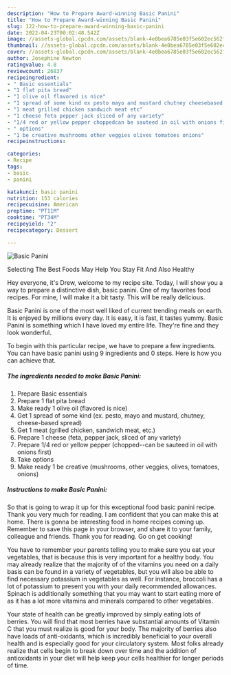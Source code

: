 ```yaml
---
description: "How to Prepare Award-winning Basic Panini"
title: "How to Prepare Award-winning Basic Panini"
slug: 122-how-to-prepare-award-winning-basic-panini
date: 2022-04-23T00:02:48.542Z
image: //assets-global.cpcdn.com/assets/blank-4e0bea6785e03f5e602ec562f230caae08da540cada707380b4fe1bbebba43da.png
thumbnail: //assets-global.cpcdn.com/assets/blank-4e0bea6785e03f5e602ec562f230caae08da540cada707380b4fe1bbebba43da.png
cover: //assets-global.cpcdn.com/assets/blank-4e0bea6785e03f5e602ec562f230caae08da540cada707380b4fe1bbebba43da.png
author: Josephine Newton
ratingvalue: 4.8
reviewcount: 26837
recipeingredient:
- " Basic essentials"
- "1 flat pita bread"
- "1 olive oil flavored is nice"
- "1 spread of some kind ex pesto mayo and mustard chutney cheesebased spread"
- "1 meat grilled chicken sandwich meat etc"
- "1 cheese feta pepper jack sliced of any variety"
- "1/4 red or yellow pepper choppedcan be sauteed in oil with onions first"
- " options"
- "1 be creative mushrooms other veggies olives tomatoes onions"
recipeinstructions:

categories:
- Recipe
tags:
- basic
- panini

katakunci: basic panini 
nutrition: 153 calories
recipecuisine: American
preptime: "PT11M"
cooktime: "PT34M"
recipeyield: "2"
recipecategory: Dessert

---
```



![Basic Panini](//assets-global.cpcdn.com/assets/blank-4e0bea6785e03f5e602ec562f230caae08da540cada707380b4fe1bbebba43da.png)

Selecting The Best Foods May Help You Stay Fit And Also Healthy

Hey everyone, it's Drew, welcome to my recipe site. Today, I will show you a way to prepare a distinctive dish, basic panini. One of my favorites food recipes. For mine, I will make it a bit tasty. This will be really delicious.



Basic Panini is one of the most well liked of current trending meals on earth. It is enjoyed by millions every day. It is easy, it is fast, it tastes yummy. Basic Panini is something which I have loved my entire life. They're fine and they look wonderful.


To begin with this particular recipe, we have to prepare a few ingredients. You can have basic panini using 9 ingredients and 0 steps. Here is how you can achieve that.

<!--inarticleads1-->

##### The ingredients needed to make Basic Panini:

1. Prepare  Basic essentials
1. Prepare 1 flat pita bread
1. Make ready 1 olive oil (flavored is nice)
1. Get 1 spread of some kind (ex. pesto, mayo and mustard, chutney, cheese-based spread)
1. Get 1 meat (grilled chicken, sandwich meat, etc.)
1. Prepare 1 cheese (feta, pepper jack, sliced of any variety)
1. Prepare 1/4 red or yellow pepper (chopped--can be sauteed in oil with onions first)
1. Take  options
1. Make ready 1 be creative (mushrooms, other veggies, olives, tomatoes, onions)




<!--inarticleads2-->

##### Instructions to make Basic Panini:





So that is going to wrap it up for this exceptional food basic panini recipe. Thank you very much for reading. I am confident that you can make this at home. There is gonna be interesting food in home recipes coming up. Remember to save this page in your browser, and share it to your family, colleague and friends. Thank you for reading. Go on get cooking!

You have to remember your parents telling you to make sure you eat your vegetables, that is because this is very important for a healthy body. You may already realize that the majority of of the vitamins you need on a daily basis can be found in a variety of vegetables, but you will also be able to find necessary potassium in vegetables as well. For instance, broccoli has a lot of potassium to present you with your daily recommended allowances. Spinach is additionally something that you may want to start eating more of as it has a lot more vitamins and minerals compared to other vegetables.

Your state of health can be greatly improved by simply eating lots of berries. You will find that most berries have substantial amounts of Vitamin C that you must realize is good for your body. The majority of berries also have loads of anti-oxidants, which is incredibly beneficial to your overall health and is especially good for your circulatory system. Most folks already realize that cells begin to break down over time and the addition of antioxidants in your diet will help keep your cells healthier for longer periods of time.
